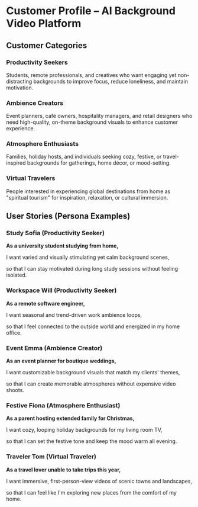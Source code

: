 # Customer Profile – AI Background Video Platform

## Customer Categories

### Productivity Seekers
Students, remote professionals, and creatives who want engaging yet non-distracting backgrounds to improve focus, reduce loneliness, and maintain motivation.

### Ambience Creators
Event planners, café owners, hospitality managers, and retail designers who need high-quality, on-theme background visuals to enhance customer experience.

### Atmosphere Enthusiasts
Families, holiday hosts, and individuals seeking cozy, festive, or travel-inspired backgrounds for gatherings, home décor, or mood-setting.

### Virtual Travelers
People interested in experiencing global destinations from home as "spiritual tourism" for inspiration, relaxation, or cultural immersion.

## User Stories (Persona Examples)

### Study Sofia (Productivity Seeker)
**As a university student studying from home,**

I want varied and visually stimulating yet calm background scenes,

so that I can stay motivated during long study sessions without feeling isolated.

### Workspace Will (Productivity Seeker)
**As a remote software engineer,**

I want seasonal and trend-driven work ambience loops,

so that I feel connected to the outside world and energized in my home office.

### Event Emma (Ambience Creator)
**As an event planner for boutique weddings,**

I want customizable background visuals that match my clients' themes,

so that I can create memorable atmospheres without expensive video shoots.

### Festive Fiona (Atmosphere Enthusiast)
**As a parent hosting extended family for Christmas,**

I want cozy, looping holiday backgrounds for my living room TV,

so that I can set the festive tone and keep the mood warm all evening.

### Traveler Tom (Virtual Traveler)
**As a travel lover unable to take trips this year,**

I want immersive, first-person-view videos of scenic towns and landscapes,

so that I can feel like I'm exploring new places from the comfort of my home.


